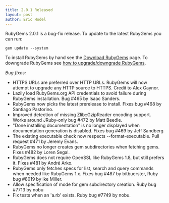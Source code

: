 ```yaml
---
title: 2.0.1 Released
layout: post
author: Eric Hodel
---
```


RubyGems 2.0.1 is a bug-fix release.  To update to the latest RubyGems you can
run:

    gem update --system

To install RubyGems by hand see the [Download RubyGems][download] page.  To
downgrade RubyGems see [how to upgrade/downgrade RubyGems][upgrading].

_Bug fixes:_

* HTTPS URLs are preferred over HTTP URLs.  RubyGems will now attempt to upgrade any HTTP source to HTTPS.  Credit to Alex Gaynor.
* Lazily load RubyGems.org API credentials to avoid failure during RubyGems installation.  Bug #465 by Isaac Sanders.
* RubyGems now picks the latest prerelease to install.  Fixes bug #468 by Santiago Pastorino.
* Improved detection of missing Zlib::GzipReader encoding support.  Works around JRuby-only bug #472 by Matt Beedle.
* "Done installing documentation" is no longer displayed when documentation generation is disabled.  Fixes bug #469 by Jeff Sandberg
* The existing executable check now respects --format-executable.  Pull request #471 by Jeremy Evans.
* RubyGems no longer creates gem subdirectories when fetching gems.  Fixes #482 by Loren Segal.
* RubyGems does not require OpenSSL like RubyGems 1.8, but still prefers it.  Fixes #481 by André Arko.
* RubyGems only fetches specs for list, search and query commands when needed like RubyGems 1.x.  Fixes bug #487 by bitbuerster, Ruby bug #8019 by Ike Miller.
* Allow specification of mode for gem subdirectory creation.  Ruby bug #7713 by nobu
* Fix tests when an 'a.rb' exists.  Ruby bug #7749 by nobu.

[download]: http://rubygems.rubyforge.org/rubygems-update/UPGRADING_rdoc.html
[upgrading]: http://rubygems.rubyforge.org/rubygems-update/UPGRADING_rdoc.html
